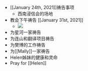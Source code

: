 - [[January 24th, 2021]]祷告事项
    - 西南浸信会的场地
- 教会下午祷告 [[January 31st, 2021]]
    - ![](https://firebasestorage.googleapis.com/v0/b/firescript-577a2.appspot.com/o/imgs%2Fapp%2Fhaozhongwen%2FMhbIMd8z3A.png?alt=media&token=216a0316-3374-4602-837b-20246ba278ea)
- 为星河一家祷告
- 为连山和翻译项目祷告
- 为樊博的工作祷告
- 为[[Mally]]一家祷告
- Helen姊妹的健康和灵命
- Pray for [[Helen]]
